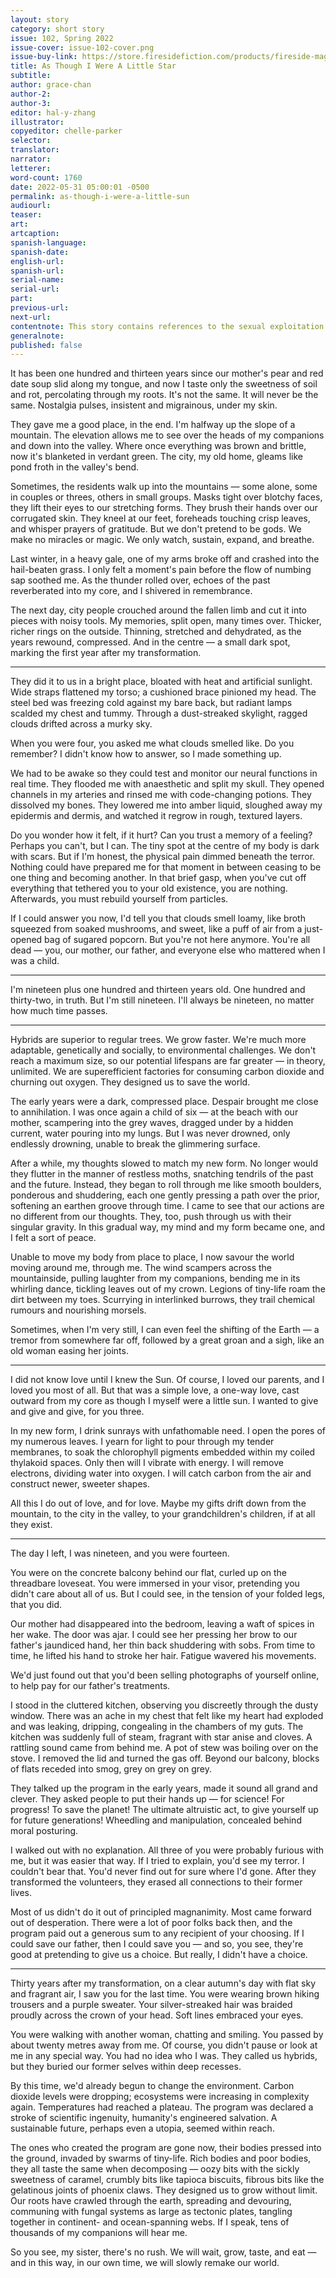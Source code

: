 ```yaml
---
layout: story
category: short story
issue: 102, Spring 2022
issue-cover: issue-102-cover.png
issue-buy-link: https://store.firesidefiction.com/products/fireside-magazine-issue-102-spring-2022
title: As Though I Were A Little Star
subtitle:
author: grace-chan
author-2:
author-3:
editor: hal-y-zhang
illustrator: 
copyeditor: chelle-parker
selector:
translator:
narrator:
letterer:
word-count: 1760
date: 2022-05-31 05:00:01 -0500
permalink: as-though-i-were-a-little-sun
audiourl:
teaser:
art: 
artcaption:
spanish-language:
spanish-date:
english-url:
spanish-url:
serial-name:
serial-url:
part:
previous-url:
next-url:
contentnote: This story contains references to the sexual exploitation of a minor.
generalnote:
published: false
---
```

It has been one hundred and thirteen years since our mother's pear and red date soup slid along my tongue, and now I taste only the sweetness of soil and rot, percolating through my roots. It's not the same. It will never be the same. Nostalgia pulses, insistent and migrainous, under my skin.

They gave me a good place, in the end. I'm halfway up the slope of a mountain. The elevation allows me to see over the heads of my companions and down into the valley. Where once everything was brown and brittle, now it's blanketed in verdant green. The city, my old home, gleams like pond froth in the valley's bend.

Sometimes, the residents walk up into the mountains — some alone, some in couples or threes, others in small groups. Masks tight over blotchy faces, they lift their eyes to our stretching forms. They brush their hands over our corrugated skin. They kneel at our feet, foreheads touching crisp leaves, and whisper prayers of gratitude. But we don't pretend to be gods. We make no miracles or magic. We only watch, sustain, expand, and breathe.

Last winter, in a heavy gale, one of my arms broke off and crashed into the hail-beaten grass. I only felt a moment's pain before the flow of numbing sap soothed me. As the thunder rolled over, echoes of the past reverberated into my core, and I shivered in remembrance.

The next day, city people crouched around the fallen limb and cut it into pieces with noisy tools. My memories, split open, many times over. Thicker, richer rings on the outside. Thinning, stretched and dehydrated, as the years rewound, compressed. And in the centre — a small dark spot, marking the first year after my transformation.

---

They did it to us in a bright place, bloated with heat and artificial sunlight. Wide straps flattened my torso; a cushioned brace pinioned my head. The steel bed was freezing cold against my bare back, but radiant lamps scalded my chest and tummy. Through a dust-streaked skylight, ragged clouds drifted across a murky sky.

When you were four, you asked me what clouds smelled like. Do you remember? I didn't know how to answer, so I made something up.

We had to be awake so they could test and monitor our neural functions in real time. They flooded me with anaesthetic and split my skull. They opened channels in my arteries and rinsed me with code-changing potions. They dissolved my bones. They lowered me into amber liquid, sloughed away my epidermis and dermis, and watched it regrow in rough, textured layers.

Do you wonder how it felt, if it hurt? Can you trust a memory of a feeling? Perhaps you can't, but I can. The tiny spot at the centre of my body is dark with scars. But if I'm honest, the physical pain dimmed beneath the terror. Nothing could have prepared me for that moment in between ceasing to be one thing and becoming another. In that brief gasp, when you've cut off everything that tethered you to your old existence, you are nothing. Afterwards, you must rebuild yourself from particles.

If I could answer you now, I'd tell you that clouds smell loamy, like broth squeezed from soaked mushrooms, and sweet, like a puff of air from a just-opened bag of sugared popcorn. But you're not here anymore. You're all dead — you, our mother, our father, and everyone else who mattered when I was a child.

---

I'm nineteen plus one hundred and thirteen years old. One hundred and thirty-two, in truth. But I'm still nineteen. I'll always be nineteen, no matter how much time passes.

---

Hybrids are superior to regular trees. We grow faster. We're much more adaptable, genetically and socially, to environmental challenges. We don't reach a maximum size, so our potential lifespans are far greater — in theory, unlimited. We are superefficient factories for consuming carbon dioxide and churning out oxygen.
They designed us to save the world.

The early years were a dark, compressed place. Despair brought me close to annihilation. I was once again a child of six — at the beach with our mother, scampering into the grey waves, dragged under by a hidden current, water pouring into my lungs. But I was never drowned, only endlessly drowning, unable to break the glimmering surface.

After a while, my thoughts slowed to match my new form. No longer would they flutter in the manner of restless moths, snatching tendrils of the past and the future. Instead, they began to roll through me like smooth boulders, ponderous and shuddering, each one gently pressing a path over the prior, softening an earthen groove through time. I came to see that our actions are no different from our thoughts. They, too, push through us with their singular gravity. In this gradual way, my mind and my form became one, and I felt a sort of peace.

Unable to move my body from place to place, I now savour the world moving around me, through me. The wind scampers across the mountainside, pulling laughter from my companions, bending me in its whirling dance, tickling leaves out of my crown. Legions of tiny-life roam the dirt between my toes. Scurrying in interlinked burrows, they trail chemical rumours and nourishing morsels.

Sometimes, when I'm very still, I can even feel the shifting of the Earth — a tremor from somewhere far off, followed by a great groan and a sigh, like an old woman easing her joints.

---

I did not know love until I knew the Sun. Of course, I loved our parents, and I loved you most of all. But that was a simple love, a one-way love, cast outward from my core as though I myself were a little sun. I wanted to give and give and give, for you three.

In my new form, I drink sunrays with unfathomable need. I open the pores of my numerous leaves. I yearn for light to pour through my tender membranes, to soak the chlorophyll pigments embedded within my coiled thylakoid spaces. Only then will I vibrate with energy. I will remove electrons, dividing water into oxygen. I will catch carbon from the air and construct newer, sweeter shapes.

All this I do out of love, and for love. Maybe my gifts drift down from the mountain, to the city in the valley, to your grandchildren's children, if at all they exist.

---

The day I left, I was nineteen, and you were fourteen.

You were on the concrete balcony behind our flat, curled up on the threadbare loveseat. You were immersed in your visor, pretending you didn't care about all of us. But I could see, in the tension of your folded legs, that you did.

Our mother had disappeared into the bedroom, leaving a waft of spices in her wake. The door was ajar. I could see her pressing her brow to our father's jaundiced hand, her thin back shuddering with sobs. From time to time, he lifted his hand to stroke her hair. Fatigue wavered his movements.

We'd just found out that you'd been selling photographs of yourself online, to help pay for our father's treatments.

I stood in the cluttered kitchen, observing you discreetly through the dusty window. There was an ache in my chest that felt like my heart had exploded and was leaking, dripping, congealing in the chambers of my guts. The kitchen was suddenly full of steam, fragrant with star anise and cloves. A rattling sound came from behind me. A pot of stew was boiling over on the stove. I removed the lid and turned the gas off. Beyond our balcony, blocks of flats receded into smog, grey on grey on grey.

They talked up the program in the early years, made it sound all grand and clever. They asked people to put their hands up — for science! For progress! To save the planet! The ultimate altruistic act, to give yourself up for future generations! Wheedling and manipulation, concealed behind moral posturing.

I walked out with no explanation. All three of you were probably furious with me, but it was easier that way. If I tried to explain, you'd see my terror. I couldn't bear that. You'd never find out for sure where I'd gone. After they transformed the volunteers, they erased all connections to their former lives.

Most of us didn't do it out of principled magnanimity. Most came forward out of desperation. There were a lot of poor folks back then, and the program paid out a generous sum to any recipient of your choosing. If I could save our father, then I could save you — and so, you see, they're good at pretending to give us a choice. But really, I didn't have a choice.

---

Thirty years after my transformation, on a clear autumn's day with flat sky and fragrant air, I saw you for the last time. You were wearing brown hiking trousers and a purple sweater. Your silver-streaked hair was braided proudly across the crown of your head. Soft lines embraced your eyes.

You were walking with another woman, chatting and smiling. You passed by about twenty metres away from me. Of course, you didn't pause or look at me in any special way. You had no idea who I was. They called us hybrids, but they buried our former selves within deep recesses.

By this time, we'd already begun to change the environment. Carbon dioxide levels were dropping; ecosystems were increasing in complexity again. Temperatures had reached a plateau. The program was declared a stroke of scientific ingenuity, humanity's engineered salvation. A sustainable future, perhaps even a utopia, seemed within reach.

The ones who created the program are gone now, their bodies pressed into the ground, invaded by swarms of tiny-life. Rich bodies and poor bodies, they all taste the same when decomposing — oozy bits with the sickly sweetness of caramel, crumbly bits like tapioca biscuits, fibrous bits like the gelatinous joints of phoenix claws.
They designed us to grow without limit. Our roots have crawled through the earth, spreading and devouring, communing with fungal systems as large as tectonic plates, tangling together in continent- and ocean-spanning webs. If I speak, tens of thousands of my companions will hear me.

So you see, my sister, there's no rush. We will wait, grow, taste, and eat — and in this way, in our own time, we will slowly remake our world.
